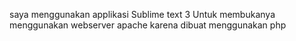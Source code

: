 saya menggunakan applikasi Sublime text 3
Untuk membukanya menggunakan webserver apache karena dibuat menggunakan php
